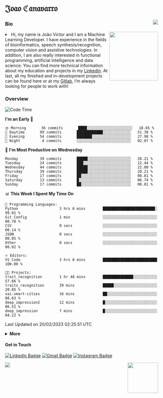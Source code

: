 <h1 align="start">𝔍𝔬𝔞𝔬 ℭ𝔞𝔫𝔞𝔳𝔞𝔯𝔯𝔬</h1>
<img src="https://komarev.com/ghpvc/?username=jvcanavarro" align="right">


### Bio 
<img src="./aot.gif" align="right" height="160">
<li>
Hi, my name is João Victor and I am a Machine Learning Developer. I have experience in the fields of bioinformatics, speech synthesis/recognition, computer vision and assistive technologies. In addition, I am also really interested in functional programming, artificial intelligence and data science. You can find more technical information about my education and projects in my <a href="https://www.linkedin.com/in/jvcanavarro/">Linkedin</a>. At last, all my finished and in-development projects can be found here or at my <a href="https://gitlab.com/jvcanavarro">Gitlab</a>, I’m always looking for people to work with!
</li>

### Overview


<!--START_SECTION:waka-->
![Code Time](http://img.shields.io/badge/Code%20Time-749%20hrs%209%20mins-blue)

**I'm an Early 🐤** 

```text
🌞 Morning       36 commits       ████░░░░░░░░░░░░░░░░░░░░░   18.65 % 
🌆 Daytime       99 commits       ████████████░░░░░░░░░░░░░   51.30 % 
🌃 Evening       54 commits       ███████░░░░░░░░░░░░░░░░░░   27.98 % 
🌙 Night          4 commits       ░░░░░░░░░░░░░░░░░░░░░░░░░   02.07 % 

```
📅 **I'm Most Productive on Wednesday** 

```text
Monday          39 commits       █████░░░░░░░░░░░░░░░░░░░░   20.21 % 
Tuesday         24 commits       ███░░░░░░░░░░░░░░░░░░░░░░   12.44 % 
Wednesday       44 commits       █████░░░░░░░░░░░░░░░░░░░░   22.80 % 
Thursday        39 commits       █████░░░░░░░░░░░░░░░░░░░░   20.21 % 
Friday          17 commits       ██░░░░░░░░░░░░░░░░░░░░░░░   08.81 % 
Saturday        13 commits       █░░░░░░░░░░░░░░░░░░░░░░░░   06.74 % 
Sunday          17 commits       ██░░░░░░░░░░░░░░░░░░░░░░░   08.81 % 

```


📊 **This Week I Spent My Time On** 

```text
💬 Programming Languages: 
Python                   3 hrs 6 mins        ████████████████████████░   99.01 % 
Git Config               1 min               ░░░░░░░░░░░░░░░░░░░░░░░░░   00.78 % 
CSV                      0 secs              ░░░░░░░░░░░░░░░░░░░░░░░░░   00.14 % 
JSON                     0 secs              ░░░░░░░░░░░░░░░░░░░░░░░░░   00.05 % 
Other                    0 secs              ░░░░░░░░░░░░░░░░░░░░░░░░░   00.02 % 

🔥 Editors: 
VS Code                  3 hrs 8 mins        █████████████████████████   100.00 % 

🐱‍💻 Projects: 
trait_recognition        1 hr 48 mins        ██████████████░░░░░░░░░░░   57.66 % 
traits_recognition       39 mins             █████░░░░░░░░░░░░░░░░░░░░   20.85 % 
xai-smart-cities         16 mins             ██░░░░░░░░░░░░░░░░░░░░░░░   08.63 % 
deep_impression2         12 mins             █░░░░░░░░░░░░░░░░░░░░░░░░   06.51 % 
deep_impression          7 mins              █░░░░░░░░░░░░░░░░░░░░░░░░   04.22 % 

```


 Last Updated on 20/02/2023 02:25:51 UTC
<!--END_SECTION:waka-->

<details>
  <summary><b>More</b></summary>
<p align="center">
<img align="center" src="https://github-readme-stats.vercel.app/api?username=jvcanavarro&show_icons=true&line_height=21&theme=default&hide_border=true" alt="Cana's Github Stats" />
<img align="center" src="https://github-readme-stats.vercel.app/api/top-langs/?username=jvcanavarro&theme=default&line_height=27&layout=compact&hide_border=true&hide=PostScript,PHP,HTML,Jupyter%20Notebook,Lua&langs_count=10" />
</p>
</details>

#### Get in Touch
[![Linkedin Badge](https://img.shields.io/badge/-LinkedIn-0e76a8?style=flat&logo=Linkedin&logoColor=white&link=https://www.linkedin.com/in/jvcanavarro/)](https://www.linkedin.com/in/jvcanavarro)
[![Gmail Badge](https://img.shields.io/badge/-Gmail-d14836?style=flat&logo=Gmail&logoColor=white&link=mailto:jvcanavarro@gmail.com)](mailto:jvcanavarro@gmail.com)
[![Instagram Badge](https://img.shields.io/badge/-Instagram-ff69b4?style=flat&logo=Instagram&logoColor=white&link=https://instagram.com/jlim_slam/)](https://instagram.com/jvcanavarro)

<!--[![Spotify Badge](https://img.shields.io/badge/-Spotify-success?style=flat&logo=Spotify&logoColor=white&link=https://open.spotify.com/user/jvcanavarro)](https://open.spotify.com/user/jvcanavarro)
[![Telegram Badge](https://img.shields.io/badge/-Telegram-0088cc?style=flat&logo=Telegram&logoColor=white)](https://t.me/jvcanavarro)
[![Steam Badge](https://img.shields.io/badge/-Steam-lightgrey?style=flat&logo=Steam&logoColor=white&link=https://steamcommunity.com/id/octjinn/)](https://steamcommunity.com/id/octjinn/)-->


<p>
  <a href="https://count.getloli.com/"><img src="https://count.getloli.com/get/@index?theme=rule34"></a>
  <img src="https://data.whicdn.com/images/188174384/original.gif" align="right" height = "100">
</p>
